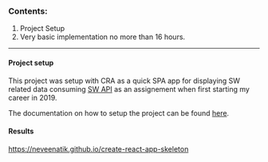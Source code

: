 ### Contents:

1. Project Setup
2. Very basic implementation no more than 16 hours.

---

#### Project setup

This project was setup with CRA as a quick SPA app for displaying SW related data consuming [SW API](https://www.swapi.tech/about) as an assignement when first starting my career in 2019.

The documentation on how to setup the project can be found [here](./docs/project-setup.md).

#### Results

https://neveenatik.github.io/create-react-app-skeleton
